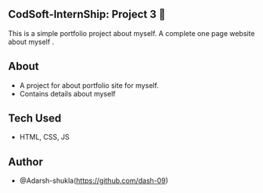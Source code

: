 
## CodSoft-InternShip: Project 3 📛
This is a simple portfolio project about myself. A complete one page website about myself . 
## About 
- A project for about portfolio site for myself.
- Contains details about myself
## Tech Used
- HTML, CSS, JS
## Author
- @Adarsh-shukla(https://github.com/dash-09)
